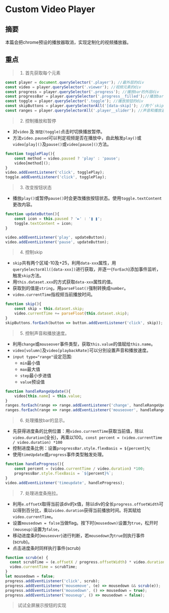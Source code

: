 # Custom Video Player

## 摘要

本篇会把chrome预设的播放器取消，实现定制化的视频播放器。

## 重点

>01. 首先获取每个元素

```javascript
const player = document.querySelector('.player'); //最外层的div
const video = player.querySelector('.viewer'); //视频元素的div
const progress = player.querySelector('.progress'); //播放bar的外层div
const progressBar = player.querySelector('.progress__filled');//播放bar的div 
const toggle = player.querySelector('.toggle'); //播放按钮的div
const skipButtons = player.querySelectorAll('[data-skip]'); //两个`skip`的div
const ranges = player.querySelectorAll('.player__slider'); //声音和播放速度bar的div
```

>02. 控制播放和暂停

- 对`video` 及 `按钮(toggle)`点击时切换播放暂停。
- 方法`video.paused`可以判定视频是否在播放中，由此触发`play()`或`video[play]()`及`pause()`或`video[pause]()`方法。

```javascript
function togglePlay(){
	const method = video.paused ? 'play' : 'pause';
	video[method]();
}
video.addEventListener('click', togglePlay);
toggle.addEventListener('click', togglePlay);
```

>03. 改变按钮状态

- 播放`play()`或暂停`pause()`时会更改播放按钮状态。使用`toggle.textContent`更改内容。

```javascript
function updateButton(){
	const icon = this.paused ? '►' : '❚ ❚';
	toggle.textContent = icon;
}

video.addEventListener('play', updateButton);
video.addEventListener('pause', updateButton);
```

>04. 控制skip

- `skip`共有两个区域-10及+25，利用`data-xxx`属性，用`querySelectorAll([data-xxx])`进行获取，并逐一(`forEach`)添加事件监听，触发`skip`方法。
- 用`this.dataset.xxx`的方式获取`data-xxx`属性的值。
- 获取到的值是`string`，用`parseFloat()`强制转换成`number`。
- `video.currentTime`指视频当前播放时间。

```javascript
function skip(){
	const skip = this.dataset.skip;
	video.currentTime += parseFloat(this.dataset.skip);
}
skipButtons.forEach(button => button.addEventListener('click', skip));
```

>05. 控制声音和播放速度。

- 利用`change`或`mouseover`事件类型，获取`this.value`的值赋给`this.name`。
- `video[volumn]`及`video[playbackRate]`可以分別设置声音和播放速度。
- `input type="range"`设定范围:
  - `min`最小值
  - `max`最大值
  - `step`最小步进值
  - `value`预设值

```javascript
function handleRangeUpdate(){
	video[this.name] = this.value;
}
ranges.forEach(range => range.addEventListener('change', handleRangeUpdate));
ranges.forEach(range => range.addEventListener('mouseover', handleRangeUpdate));
```

>06. 处理播放bar的显示。

- 先获得进度条的比例位置：用`video.currentTime`获取当前值，除以`video.duration`(全长)，再乘以100。`const percent = (video.currentTime / video.duration) *100`
- 控制进度条比例：设置`progressBar.style.flexBasis = ${percent}%`;
- 使用`timeUpdate`或`progress`事件类型触发处理。

```javascript
function handleProgress(){
	const percent = (video.currentTime / video.duration) *100;
	progressBar.style.flexBasis = `${percent}%`;
}
video.addEventListener('timeupdate', handleProgress);
```

>07. 处理进度条拖拉。

- 利用`e.offsetX`取得当前该div的x值，除以div的全长`progress.offsetWidth`可以得到百分比，乘以`video.duration`获得当前播放时间。将其赋给`video.currentTime`。
- 设置`mousedown = false`当做flag。按下时(`mousedown)`设置为`true`，松开时`(mouseup)`设置为`false`，
- 移动进度条时(`mouseover`)进行判断，若`mousedown`为`true`则执行事件(scrub)。
- 点击进度条时同样执行事件(scrub)

```javascript
function scrub(e) {
  const scrubTime = (e.offsetX / progress.offsetWidth) * video.duration;
  video.currentTime = scrubTime;
}
let mousedown = false;
progress.addEventListener('click', scrub);
progress.addEventListener('mousemove', (e) => mousedown && scrub(e));
progress.addEventListener('mousedown', () => mousedown = true);
progress.addEventListener('mouseup', () => mousedown = false);
```

> 试试全屏展示按钮的实现

